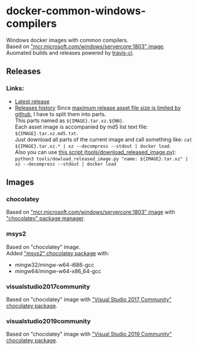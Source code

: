 # docker-common-windows-compilers
Windows docker images with common compilers.<br/>
Based on ["mcr.microsoft.com/windows/servercore:1803" image](https://hub.docker.com/_/microsoft-windows-servercore).<br/>
Auomated builds and releases powered by [travis-ci](https://travis-ci.org/p5-vbnekit/docker-common-windows-compilers).
## Releases
### Links:
- [Latest release](../../releases/latest)
- [Releases history](../../releases)
Since [maximum release asset file size is limited by github](https://help.github.com/en/articles/about-releases#limitations-on-binary-files), I have to split them into parts.<br/>
This parts named as `${IMAGE}.tar.xz.${NN}`.<br/>
Each asset image is accompanied by md5 list text file: `${IMAGE}.tar.xz.md5.txt`.<br/>
Just download all parts of the current image and call something like: `cat ${IMAGE}.tar.xz.* | xz --decompress --stdout | docker load`.<br/>
Also you can use [this script (tools/download_released_image.py)](tools/download_released_image.py): `python3 tools/dowload_released_image.py "name: ${IMAGE}.tar.xz" | xz --decompress --stdout | docker load`
## Images
### chocolatey
Based on ["mcr.microsoft.com/windows/servercore:1803" image](https://hub.docker.com/_/microsoft-windows-servercore) with ["chocolatey" package manager](https://chocolatey.org).
### msys2
Based on "chocolatey" image.<br/>
Added ["msys2" chocolatey package](https://chocolatey.org/packages/msys2) with:
- mingw32/mingw-w64-i686-gcc
- mingw64/mingw-w64-x86_64-gcc
### visualstudio2017community
Based on "chocolatey" image with ["Visual Studio 2017 Community" chocolatey package](https://chocolatey.org/packages/VisualStudio2017Community).
### visualstudio2019community
Based on "chocolatey" image with ["Visual Studio 2019 Community" chocolatey package](https://chocolatey.org/packages/VisualStudio2019Community).
